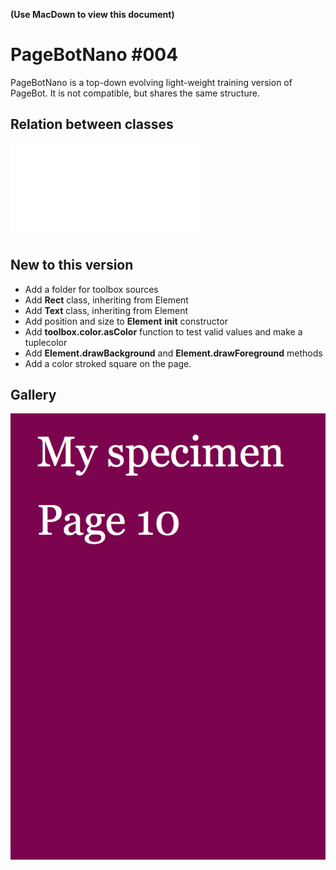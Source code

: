 **(Use MacDown to view this document)**

# PageBotNano #004
PageBotNano is a top-down evolving light-weight training version of PageBot. It is not compatible, but shares the same structure. 

## Relation between classes

![](gallery/DocumentPagesElements.pdf)

## New to this version

* Add a folder for toolbox sources
* Add **Rect** class, inheriting from Element
* Add **Text** class, inheriting from Element
* Add position and size to **Element** __init__ constructor
* Add **toolbox.color.asColor** function to test valid values and make a tuplecolor
* Add **Element.drawBackground** and **Element.drawForeground** methods
* Add a color stroked square on the page.

## Gallery

![](gallery/MyTypeSpecimen.png)

